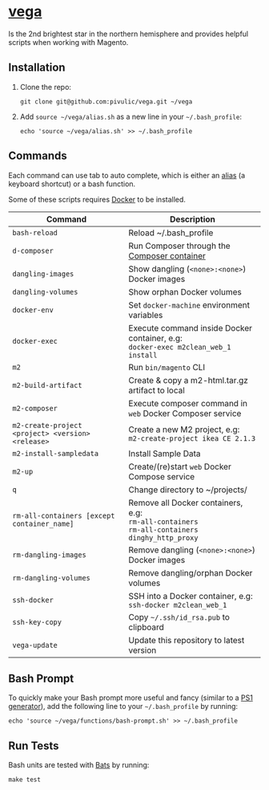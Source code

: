 # [vega](https://en.wikipedia.org/wiki/Vega)
Is the 2nd brightest star in the northern hemisphere and provides helpful scripts when working with Magento.

## Installation
1. Clone the repo:

    ```
    git clone git@github.com:pivulic/vega.git ~/vega
    ```
1. Add `source ~/vega/alias.sh` as a new line in your `~/.bash_profile`:

    ```
    echo 'source ~/vega/alias.sh' >> ~/.bash_profile
    ```

## Commands
Each command can use tab to auto complete, which is either an [alias](http://www.tldp.org/LDP/abs/html/aliases.html) (a keyboard shortcut) or a bash function.

Some of these scripts requires [Docker](https://www.docker.com/) to be installed.

Command | Description
--- | ---
`bash-reload` | Reload ~/.bash_profile
`d-composer` | Run Composer through the [Composer container](https://hub.docker.com/r/library/composer/)
`dangling-images` | Show dangling (`<none>:<none>`) Docker images
`dangling-volumes` | Show orphan Docker volumes
`docker-env` | Set `docker-machine` environment variables
`docker-exec` | Execute command inside Docker container, e.g: <br> `docker-exec m2clean_web_1 install`
`m2` | Run `bin/magento` CLI
`m2-build-artifact` | Create & copy a m2-html.tar.gz artifact to local
`m2-composer` | Execute composer command in `web` Docker Composer service
`m2-create-project <project> <version> <release>` | Create a new M2 project, e.g: <br> `m2-create-project ikea CE 2.1.3`
`m2-install-sampledata` | Install Sample Data
`m2-up` | Create/(re)start `web` Docker Compose service
`q` | Change directory to ~/projects/
`rm-all-containers [except container_name]` | Remove all Docker containers, e.g: <br> `rm-all-containers` <br> `rm-all-containers dinghy_http_proxy`
`rm-dangling-images` | Remove dangling (`<none>:<none>`) Docker images
`rm-dangling-volumes` | Remove dangling/orphan Docker volumes
`ssh-docker` | SSH into a Docker container, e.g: <br> `ssh-docker m2clean_web_1`
`ssh-key-copy` | Copy `~/.ssh/id_rsa.pub` to clipboard
`vega-update` | Update this repository to latest version

## Bash Prompt
To quickly make your Bash prompt more useful and fancy (similar to a [PS1 generator](http://bashrcgenerator.com)), add the following line to your `~/.bash_profile` by running:

```
echo 'source ~/vega/functions/bash-prompt.sh' >> ~/.bash_profile
```

## Run Tests
Bash units are tested with [Bats](https://github.com/sstephenson/bats) by running:

```
make test
```